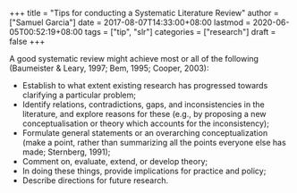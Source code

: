 +++
title = "Tips for conducting a Systematic Literature Review"
author = ["Samuel Garcia"]
date = 2017-08-07T14:33:00+08:00
lastmod = 2020-06-05T00:52:19+08:00
tags = ["tip", "slr"]
categories = ["research"]
draft = false
+++

A good systematic review might achieve most or all of the following (Baumeister & Leary, 1997; Bem, 1995; Cooper, 2003):

<!--more-->

-   Establish to what extent existing research has progressed towards clarifying a particular problem;
-   Identify relations, contradictions, gaps, and inconsistencies in the literature, and explore reasons for these (e.g., by proposing a new conceptualisation or theory which accounts for the inconsistency);
-   Formulate general statements or an overarching conceptualization (make a point, rather than summarizing all the points everyone else has made; Sternberg, 1991);
-   Comment on, evaluate, extend, or develop theory;
-   In doing these things, provide implications for practice and policy;
-   Describe directions for future research.
